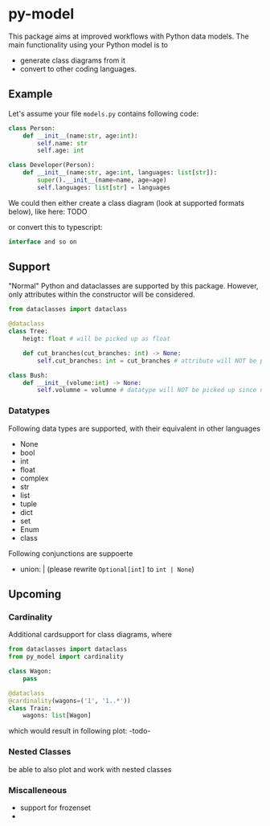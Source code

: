 # py-model

This package aims at improved workflows with Python data models. The main functionality using your Python model is to
- generate class diagrams from it
- convert to other coding languages.

## Example
Let's assume your file `models.py` contains following code: 
```python
class Person:
    def __init__(name:str, age:int):
        self.name: str
        self.age: int

class Developer(Person):
    def __init__(name:str, age:int, languages: list[str]):
        super().__init__(name=name, age=age)
        self.languages: list[str] = languages
```
We could then either create a class diagram (look at supported formats below), like here:
TODO

or convert this to typescript:
```typescript
interface and so on
```

## Support
"Normal" Python and dataclasses are supported by this package. However, only attributes within the constructor will be considered. 
```python
from dataclasses import dataclass

@dataclass
class Tree:
    heigt: float # will be picked up as float

    def cut_branches(cut_branches: int) -> None:
        self.cut_branches: int = cut_branches # attribute will NOT be picked up since not in constructor

class Bush:
    def __init__(volume:int) -> None:
        self.volumne = volumne # datatype will NOT be picked up since no annotated assignment
```

### Datatypes
Following data types are supported, with their equivalent in other languages
- None
- bool
- int
- float
- complex
- str
- list
- tuple
- dict
- set
- Enum
- class

Following conjunctions are suppoerte
- union: | (please rewrite `Optional[int]` to `int | None`)

## Upcoming
### Cardinality
Additional cardsupport for class diagrams, where 
```python
from dataclasses import dataclass
from py_model import cardinality

class Wagon:
    pass

@dataclass
@cardinality(wagons=('1', '1..*'))
class Train:
    wagons: list[Wagon]
```
which would result in following plot:
-todo- 

### Nested Classes

be able to also plot and work with nested classes

### Miscalleneous
- support for frozenset
- 
